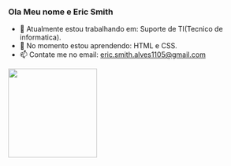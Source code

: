 ### Ola Meu nome e Eric Smith

- 🔭 Atualmente estou trabalhando em: Suporte de TI(Tecnico de informatica).
- 🌱 No momento estou aprendendo: HTML e CSS.
- 📫 Contate me no email: eric.smith.alves1105@gmail.com

<div>
   <a>
      <img height="180em" src="https://github-readme-stats.vercel.app/api?username=SmithARX&show_icons=true&theme=dark&include_all_comits=true&count_private=true"/>
</div>
